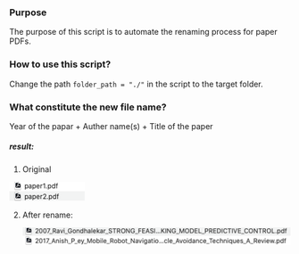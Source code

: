 ### Purpose

The purpose of this script is to automate the renaming process for paper PDFs.

### How to use this script?

Change the path `folder_path = "./"` in the script to the target folder.

### What constitute the new file name?

Year of the papar + Auther name(s) + Title of the paper

##### result:

1. Original

![original](./screenshot/original.png)

2. After rename:

   ![after](./screenshot/after.png)

